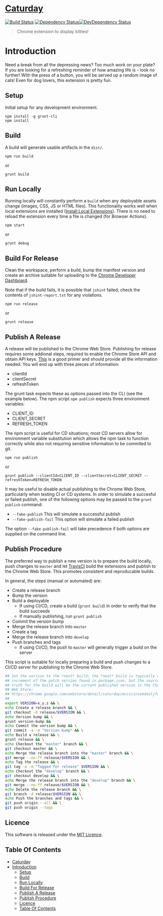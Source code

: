 # [Caturday](https://github.com/hal313/caturday-chrome-extension)

[![Build Status](http://img.shields.io/travis/hal313/caturday-chrome-extension/master.svg?style=flat-square)](https://travis-ci.org/hal313/caturday-chrome-extension)
[![Dependency Status](https://david-dm.org/hal313/caturday-chrome-extension.svg?style=flat-square)](https://david-dm.org/hal313/caturday-chrome-extension)[![DevDependency Status](https://david-dm.org/hal313/caturday-chrome-extension/dev-status.svg?style=flat-square)](https://david-dm.org/hal313/caturday-chrome-extension)


> Chrome extension to display kitties!

# Introduction
Need a break from all the depressing news? Too much work on your plate? If you are looking for a refreshing reminder of how amazing life is - look no further! With the press of a button, you will be served up a random image of cats! Even for dog lovers, this extension is pretty fun.


## Setup
Initial setup for any development environment.
```
npm install -g grunt-cli
npm install
```
## Build
A build will generate usable artifacts in the `dist/`. 
```
npm run build
```
or
```
grunt build
```


## Run Locally
Running locally will constantly perform a `build` when any deployable assets change (images, CSS, JS or HTML files). This functionality works well when local extensions are installed ([Install Local Extensions](https://developer.chrome.com/extensions/getstarted#manifest)). There is no need to reload the extension every time a file is changed (for Browser Actions).
```
npm start
```
or
```
grunt debug
```

## Build For Release
Clean the workspace, perform a build, bump the manifest version and create an archive suitable for uploading to the [Chrome Developer Dashboard](https://chrome.google.com/webstore/developer/dashboard).

Note that if the build fails, it is possible that `jshint` failed; check the contents of `jshint-report.txt` for any violations.

```
npm run release
```
or
```
grunt release
```

## Publish A Release
A release will be published to the Chrome Web Store. Publishing for release requires some addional steps, required to enable the Chrome Store API and obtain API keys. [This](https://developer.chrome.com/webstore/using_webstore_api#beforeyoubegin) is a good primer and should provide all the information needed. You will end up with three pieces of information:
- clientId
- clientSecret
- refreshToken

The grunt task expects these as options passed into the CLI (see the example below). The npm script `npm publish` expects three environment variables:
- CLIENT_ID
- CLIENT_SECRET
- REFRESH_TOKEN

The npm script is useful for CD situations; most CD servers allow for environment variable substitution which allows the npm task to function correctly while also not requiring sensitive information to be commited to git.
```
npm run publish
```
or
```
grunt publish --clientId=CLIENT_ID --clientSecret=CLIENT_SECRET --refreshToken=REFRESH_TOKEN
```

It may be useful to disable actual publishing to the Chrome Web Store, particularly when testing CI or CD systems. In order to simulate a succesful or failed publish, one of the following options may be passed to the `grunt publish` command:
* `--fake-publish` This will simulate a successful publish
* `--fake-publish-fail` This option will simulate a failed publish

The option `--fake-publish-fail` will take precedence if both options are supplied on the command line.

## Publish Procedure
The preferred way to publish a new version is to prepare the build locally, push changes to `master` and let [TravisCI](https://travis-ci.org/hal313/caturday-chrome-extension/) build the extensions and publish to the Chrome Web Store. This promotes consistent and reproducable builds.

In general, the steps (manual or automated) are:
* Create a release branch
* Bump the version
* Build a deployable
   * If using CI/CD, create a build (`grunt build`) in order to verify that the build succeeds
   * If manually publishing, run `grunt publish`
* Commit the version bump
* Merge the release branch into `master`
* Create a tag
* Merge the release branch into `develop`
* Push branches and tags
   * If using CI/CD, the push to `master` will generally trigger a build on the server

This script is suitable for locally preparing a build and push changes to
a CI/CD server for publishing to the Chrome Web Store.

```bash
## Set the version to the *next* build; the *next* build is typically an
## increment of the patch version found in package.json, but the source of
## truth for the build will be the current published version in the Chrome
## Web Store:
## https://chrome.google.com/webstore/detail/caturday/mcciciniemdaoljfnhgfahdhhkhefcfp
##
export VERSION=x.y.z && \
echo Create a release branch && \
git checkout -b release/$VERSION && \
echo Version bump && \
grunt version-bump &&
echo Commit the version bump && \
git commit -a -m "Version bump" && \
echo Build a release && \
grunt release && \
echo Checkout the "master" branch && \
git checkout master && \
echo Merge the release branch into the "master" branch && \
git merge --no-ff release/$VERSION && \
echo Tag the release && \
git tag -a -m "Tagged for release" $VERSION && \
echo Checkout the "develop" branch && \
git checkout develop && \
echo Merge the release branch into the "develop" branch && \
git merge --no-ff release/$VERSION && \
echo Delete the release branch && \
git branch -d release/$VERSION && \
echo Push the branches and tags && \
git push origin --all && \
git push origin --tags
```

## Licence
This software is released under the [MIT Licence](https://raw.githubusercontent.com/hal313/caturday-chrome-extension/master/LICENSE).


## Table Of Contents
- [Caturday](#caturday)
- [Introduction](#introduction)
  - [Setup](#setup)
  - [Build](#build)
  - [Run Locally](#run-locally)
  - [Build For Release](#build-for-release)
  - [Publish A Release](#publish-a-release)
  - [Publish Procedure](#publish-procedure)
  - [Licence](#licence)
  - [Table Of Contents](#table-of-contents)
